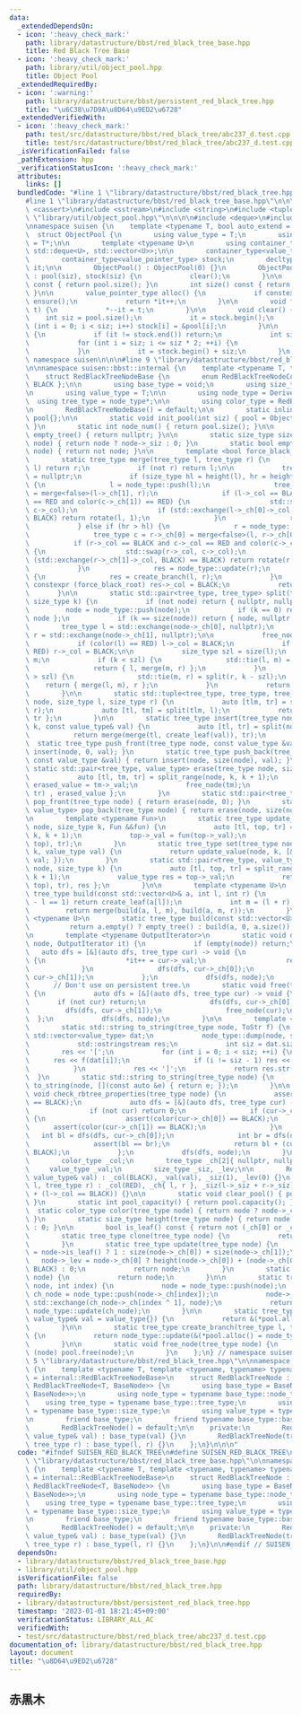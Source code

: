 ```yaml
---
data:
  _extendedDependsOn:
  - icon: ':heavy_check_mark:'
    path: library/datastructure/bbst/red_black_tree_base.hpp
    title: Red Black Tree Base
  - icon: ':heavy_check_mark:'
    path: library/util/object_pool.hpp
    title: Object Pool
  _extendedRequiredBy:
  - icon: ':warning:'
    path: library/datastructure/bbst/persistent_red_black_tree.hpp
    title: "\u6C38\u7D9A\u8D64\u9ED2\u6728"
  _extendedVerifiedWith:
  - icon: ':heavy_check_mark:'
    path: test/src/datastructure/bbst/red_black_tree/abc237_d.test.cpp
    title: test/src/datastructure/bbst/red_black_tree/abc237_d.test.cpp
  _isVerificationFailed: false
  _pathExtension: hpp
  _verificationStatusIcon: ':heavy_check_mark:'
  attributes:
    links: []
  bundledCode: "#line 1 \"library/datastructure/bbst/red_black_tree.hpp\"\n\n\n\n\
    #line 1 \"library/datastructure/bbst/red_black_tree_base.hpp\"\n\n\n\n#include\
    \ <cassert>\n#include <sstream>\n#include <string>\n#include <tuple>\n#line 1\
    \ \"library/util/object_pool.hpp\"\n\n\n\n#include <deque>\n#include <vector>\n\
    \nnamespace suisen {\n    template <typename T, bool auto_extend = false>\n  \
    \  struct ObjectPool {\n        using value_type = T;\n        using value_pointer_type\
    \ = T*;\n\n        template <typename U>\n        using container_type = std::conditional_t<auto_extend,\
    \ std::deque<U>, std::vector<U>>;\n\n        container_type<value_type> pool;\n\
    \        container_type<value_pointer_type> stock;\n        decltype(stock.begin())\
    \ it;\n\n        ObjectPool() : ObjectPool(0) {}\n        ObjectPool(int siz)\
    \ : pool(siz), stock(siz) {\n            clear();\n        }\n\n        int capacity()\
    \ const { return pool.size(); }\n        int size() const { return it - stock.begin();\
    \ }\n\n        value_pointer_type alloc() {\n            if constexpr (auto_extend)\
    \ ensure();\n            return *it++;\n        }\n\n        void free(value_pointer_type\
    \ t) {\n            *--it = t;\n        }\n\n        void clear() {\n        \
    \    int siz = pool.size();\n            it = stock.begin();\n            for\
    \ (int i = 0; i < siz; i++) stock[i] = &pool[i];\n        }\n\n        void ensure()\
    \ {\n            if (it != stock.end()) return;\n            int siz = stock.size();\n\
    \            for (int i = siz; i <= siz * 2; ++i) {\n                stock.push_back(&pool.emplace_back());\n\
    \            }\n            it = stock.begin() + siz;\n        }\n    };\n} //\
    \ namespace suisen\n\n\n#line 9 \"library/datastructure/bbst/red_black_tree_base.hpp\"\
    \n\nnamespace suisen::bbst::internal {\n    template <typename T, typename Derived>\n\
    \    struct RedBlackTreeNodeBase {\n        enum RedBlackTreeNodeColor { RED,\
    \ BLACK };\n\n        using base_type = void;\n        using size_type = int;\n\
    \n        using value_type = T;\n\n        using node_type = Derived;\n      \
    \  using tree_type = node_type*;\n\n        using color_type = RedBlackTreeNodeColor;\n\
    \n        RedBlackTreeNodeBase() = default;\n\n        static inline ObjectPool<node_type>\
    \ pool{};\n\n        static void init_pool(int siz) { pool = ObjectPool<node_type>(siz);\
    \ }\n        static int node_num() { return pool.size(); }\n\n        static tree_type\
    \ empty_tree() { return nullptr; }\n\n        static size_type size(tree_type\
    \ node) { return node ? node->_siz : 0; }\n        static bool empty(tree_type\
    \ node) { return not node; }\n\n        template <bool force_black_root = true>\n\
    \        static tree_type merge(tree_type l, tree_type r) {\n            if (not\
    \ l) return r;\n            if (not r) return l;\n\n            tree_type res\
    \ = nullptr;\n            if (size_type hl = height(l), hr = height(r); hl > hr)\
    \ {\n                l = node_type::push(l);\n                tree_type c = l->_ch[1]\
    \ = merge<false>(l->_ch[1], r);\n                if (l->_col == BLACK and c->_col\
    \ == RED and color(c->_ch[1]) == RED) {\n                    std::swap(l->_col,\
    \ c->_col);\n                    if (std::exchange(l->_ch[0]->_col, BLACK) ==\
    \ BLACK) return rotate(l, 1);\n                }\n                res = node_type::update(l);\n\
    \            } else if (hr > hl) {\n                r = node_type::push(r);\n\
    \                tree_type c = r->_ch[0] = merge<false>(l, r->_ch[0]);\n     \
    \           if (r->_col == BLACK and c->_col == RED and color(c->_ch[0]) == RED)\
    \ {\n                    std::swap(r->_col, c->_col);\n                    if\
    \ (std::exchange(r->_ch[1]->_col, BLACK) == BLACK) return rotate(r, 0);\n    \
    \            }\n                res = node_type::update(r);\n            } else\
    \ {\n                res = create_branch(l, r);\n            }\n            if\
    \ constexpr (force_black_root) res->_col = BLACK;\n            return res;\n \
    \       }\n\n        static std::pair<tree_type, tree_type> split(tree_type node,\
    \ size_type k) {\n            if (not node) return { nullptr, nullptr };\n   \
    \         node = node_type::push(node);\n            if (k == 0) return { nullptr,\
    \ node };\n            if (k == size(node)) return { node, nullptr };\n\n    \
    \        tree_type l = std::exchange(node->_ch[0], nullptr);\n            tree_type\
    \ r = std::exchange(node->_ch[1], nullptr);\n\n            free_node(node);\n\n\
    \            if (color(l) == RED) l->_col = BLACK;\n            if (color(r) ==\
    \ RED) r->_col = BLACK;\n\n            size_type szl = size(l);\n            tree_type\
    \ m;\n            if (k < szl) {\n                std::tie(l, m) = split(l, k);\n\
    \                return { l, merge(m, r) };\n            }\n            if (k\
    \ > szl) {\n                std::tie(m, r) = split(r, k - szl);\n            \
    \    return { merge(l, m), r };\n            }\n            return { l, r };\n\
    \        }\n\n        static std::tuple<tree_type, tree_type, tree_type> split_range(tree_type\
    \ node, size_type l, size_type r) {\n            auto [tlm, tr] = split(node,\
    \ r);\n            auto [tl, tm] = split(tlm, l);\n            return { tl, tm,\
    \ tr };\n        }\n\n        static tree_type insert(tree_type node, size_type\
    \ k, const value_type& val) {\n            auto [tl, tr] = split(node, k);\n \
    \           return merge(merge(tl, create_leaf(val)), tr);\n        }\n      \
    \  static tree_type push_front(tree_type node, const value_type &val) { return\
    \ insert(node, 0, val); }\n        static tree_type push_back(tree_type node,\
    \ const value_type &val) { return insert(node, size(node), val); }\n\n       \
    \ static std::pair<tree_type, value_type> erase(tree_type node, size_type k) {\n\
    \            auto [tl, tm, tr] = split_range(node, k, k + 1);\n            value_type\
    \ erased_value = tm->_val;\n            free_node(tm);\n            return { merge(tl,\
    \ tr) , erased_value };\n        }\n        static std::pair<tree_type, value_type>\
    \ pop_front(tree_type node) { return erase(node, 0); }\n        static std::pair<tree_type,\
    \ value_type> pop_back(tree_type node) { return erase(node, size(node) - 1); }\n\
    \n        template <typename Fun>\n        static tree_type update_value(tree_type\
    \ node, size_type k, Fun &&fun) {\n            auto [tl, top, tr] = split_range(node,\
    \ k, k + 1);\n            top->_val = fun(top->_val);\n            return merge(merge(tl,\
    \ top), tr);\n        }\n        static tree_type set(tree_type node, size_type\
    \ k, value_type val) {\n            return update_value(node, k, [&val]{ return\
    \ val; });\n        }\n        static std::pair<tree_type, value_type> get(tree_type\
    \ node, size_type k) {\n            auto [tl, top, tr] = split_range(node, k,\
    \ k + 1);\n            value_type res = top->_val;\n            return { merge(merge(tl,\
    \ top), tr), res };\n        }\n\n        template <typename U>\n        static\
    \ tree_type build(const std::vector<U>& a, int l, int r) {\n            if (r\
    \ - l == 1) return create_leaf(a[l]);\n            int m = (l + r) >> 1;\n   \
    \         return merge(build(a, l, m), build(a, m, r));\n        }\n        template\
    \ <typename U>\n        static tree_type build(const std::vector<U>& a) {\n  \
    \          return a.empty() ? empty_tree() : build(a, 0, a.size());\n        }\n\
    \n        template <typename OutputIterator>\n        static void dump(tree_type\
    \ node, OutputIterator it) {\n            if (empty(node)) return;\n         \
    \   auto dfs = [&](auto dfs, tree_type cur) -> void {\n                if (cur->is_leaf())\
    \ {\n                    *it++ = cur->_val;\n                    return;\n   \
    \             }\n                dfs(dfs, cur->_ch[0]);\n                dfs(dfs,\
    \ cur->_ch[1]);\n            };\n            dfs(dfs, node);\n        }\n\n  \
    \      // Don't use on persistent tree.\n        static void free(tree_type node)\
    \ {\n            auto dfs = [&](auto dfs, tree_type cur) -> void {\n         \
    \       if (not cur) return;\n                dfs(dfs, cur->_ch[0]);\n       \
    \         dfs(dfs, cur->_ch[1]);\n                free_node(cur);\n          \
    \  };\n            dfs(dfs, node);\n        }\n\n        template <typename ToStr>\n\
    \        static std::string to_string(tree_type node, ToStr f) {\n           \
    \ std::vector<value_type> dat;\n            node_type::dump(node, std::back_inserter(dat));\n\
    \            std::ostringstream res;\n            int siz = dat.size();\n    \
    \        res << '[';\n            for (int i = 0; i < siz; ++i) {\n          \
    \      res << f(dat[i]);\n                if (i != siz - 1) res << \", \";\n \
    \           }\n            res << ']';\n            return res.str();\n      \
    \  }\n        static std::string to_string(tree_type node) {\n            return\
    \ to_string(node, [](const auto &e) { return e; });\n        }\n\n        static\
    \ void check_rbtree_properties(tree_type node) {\n            assert(color(node)\
    \ == BLACK);\n            auto dfs = [&](auto dfs, tree_type cur) -> int {\n \
    \               if (not cur) return 0;\n                if (cur->_col == RED)\
    \ {\n                    assert(color(cur->_ch[0]) == BLACK);\n              \
    \      assert(color(cur->_ch[1]) == BLACK);\n                }\n             \
    \   int bl = dfs(dfs, cur->_ch[0]);\n                int br = dfs(dfs, cur->_ch[1]);\n\
    \                assert(bl == br);\n                return bl + (cur->_col ==\
    \ BLACK);\n            };\n            dfs(dfs, node);\n        }\n\n    protected:\n\
    \        color_type _col;\n        tree_type _ch[2]{ nullptr, nullptr };\n   \
    \     value_type _val;\n        size_type _siz, _lev;\n\n        RedBlackTreeNodeBase(const\
    \ value_type& val) : _col(BLACK), _val(val), _siz(1), _lev(0) {}\n        RedBlackTreeNodeBase(tree_type\
    \ l, tree_type r) : _col(RED), _ch{ l, r }, _siz(l->_siz + r->_siz), _lev(l->_lev\
    \ + (l->_col == BLACK)) {}\n\n        static void clear_pool() { pool.clear();\
    \ }\n        static int pool_capacity() { return pool.capacity(); }\n\n      \
    \  static color_type color(tree_type node) { return node ? node->_col : BLACK;\
    \ }\n        static size_type height(tree_type node) { return node ? node->_lev\
    \ : 0; }\n\n        bool is_leaf() const { return not (_ch[0] or _ch[1]); }\n\n\
    \        static tree_type clone(tree_type node) {\n            return node;\n\
    \        }\n        static tree_type update(tree_type node) {\n            node->_siz\
    \ = node->is_leaf() ? 1 : size(node->_ch[0]) + size(node->_ch[1]);\n         \
    \   node->_lev = node->_ch[0] ? height(node->_ch[0]) + (node->_ch[0]->_col ==\
    \ BLACK) : 0;\n            return node;\n        }\n        static tree_type push(tree_type\
    \ node) {\n            return node;\n        }\n\n        static tree_type rotate(tree_type\
    \ node, int index) {\n            node = node_type::push(node);\n            tree_type\
    \ ch_node = node_type::push(node->_ch[index]);\n            node->_ch[index] =\
    \ std::exchange(ch_node->_ch[index ^ 1], node);\n            return node_type::update(node),\
    \ node_type::update(ch_node);\n        }\n\n        static tree_type create_leaf(const\
    \ value_type& val = value_type{}) {\n            return &(*pool.alloc() = node_type(val));\n\
    \        }\n\n        static tree_type create_branch(tree_type l, tree_type r)\
    \ {\n            return node_type::update(&(*pool.alloc() = node_type(l, r)));\n\
    \        }\n\n        static void free_node(tree_type node) {\n            if\
    \ (node) pool.free(node);\n        }\n    };\n} // namespace suisen\n\n\n#line\
    \ 5 \"library/datastructure/bbst/red_black_tree.hpp\"\n\nnamespace suisen::bbst\
    \ {\n    template <typename T, template <typename, typename> typename BaseNode\
    \ = internal::RedBlackTreeNodeBase>\n    struct RedBlackTreeNode : public BaseNode<T,\
    \ RedBlackTreeNode<T, BaseNode>> {\n        using base_type = BaseNode<T, RedBlackTreeNode<T,\
    \ BaseNode>>;\n        using node_type = typename base_type::node_type;\n    \
    \    using tree_type = typename base_type::tree_type;\n        using size_type\
    \ = typename base_type::size_type;\n        using value_type = typename base_type::value_type;\n\
    \n        friend base_type;\n        friend typename base_type::base_type;\n\n\
    \        RedBlackTreeNode() = default;\n\n    private:\n        RedBlackTreeNode(const\
    \ value_type& val) : base_type(val) {}\n        RedBlackTreeNode(tree_type l,\
    \ tree_type r) : base_type(l, r) {}\n    };\n}\n\n\n"
  code: "#ifndef SUISEN_RED_BLACK_TREE\n#define SUISEN_RED_BLACK_TREE\n\n#include\
    \ \"library/datastructure/bbst/red_black_tree_base.hpp\"\n\nnamespace suisen::bbst\
    \ {\n    template <typename T, template <typename, typename> typename BaseNode\
    \ = internal::RedBlackTreeNodeBase>\n    struct RedBlackTreeNode : public BaseNode<T,\
    \ RedBlackTreeNode<T, BaseNode>> {\n        using base_type = BaseNode<T, RedBlackTreeNode<T,\
    \ BaseNode>>;\n        using node_type = typename base_type::node_type;\n    \
    \    using tree_type = typename base_type::tree_type;\n        using size_type\
    \ = typename base_type::size_type;\n        using value_type = typename base_type::value_type;\n\
    \n        friend base_type;\n        friend typename base_type::base_type;\n\n\
    \        RedBlackTreeNode() = default;\n\n    private:\n        RedBlackTreeNode(const\
    \ value_type& val) : base_type(val) {}\n        RedBlackTreeNode(tree_type l,\
    \ tree_type r) : base_type(l, r) {}\n    };\n}\n\n#endif // SUISEN_RED_BLACK_TREE\n"
  dependsOn:
  - library/datastructure/bbst/red_black_tree_base.hpp
  - library/util/object_pool.hpp
  isVerificationFile: false
  path: library/datastructure/bbst/red_black_tree.hpp
  requiredBy:
  - library/datastructure/bbst/persistent_red_black_tree.hpp
  timestamp: '2023-01-01 18:21:45+09:00'
  verificationStatus: LIBRARY_ALL_AC
  verifiedWith:
  - test/src/datastructure/bbst/red_black_tree/abc237_d.test.cpp
documentation_of: library/datastructure/bbst/red_black_tree.hpp
layout: document
title: "\u8D64\u9ED2\u6728"
---
```

## 赤黒木